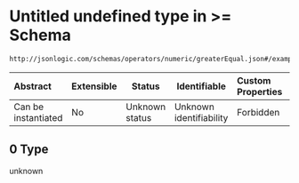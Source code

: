 # Untitled undefined type in >= Schema

```txt
http://jsonlogic.com/schemas/operators/numeric/greaterEqual.json#/examples/0
```




| Abstract            | Extensible | Status         | Identifiable            | Custom Properties | Additional Properties | Access Restrictions | Defined In                                                                        |
| :------------------ | ---------- | -------------- | ----------------------- | :---------------- | --------------------- | ------------------- | --------------------------------------------------------------------------------- |
| Can be instantiated | No         | Unknown status | Unknown identifiability | Forbidden         | Allowed               | none                | [greaterEqual.json\*](operators/numeric/greaterEqual.json "open original schema") |

## 0 Type

unknown
